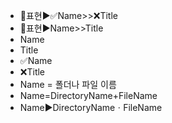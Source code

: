 - 📌표현▶️✅Name>>❌Title
- 📌표현▶️Name>>Title
- Name
- Title
- ✅Name
- ❌Title
- Name = 폴더나 파일 이름
- Name=DirectoryName+FileName
- Name▶️DirectoryNameㆍFileName